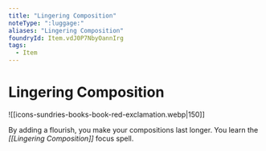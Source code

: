 ```yaml
---
title: "Lingering Composition"
noteType: ":luggage:"
aliases: "Lingering Composition"
foundryId: Item.vdJ0P7NbyOannIrg
tags:
  - Item
---
```


# Lingering Composition
![[icons-sundries-books-book-red-exclamation.webp|150]]

By adding a flourish, you make your compositions last longer. You learn the _[[Lingering Composition]]_ focus spell.
